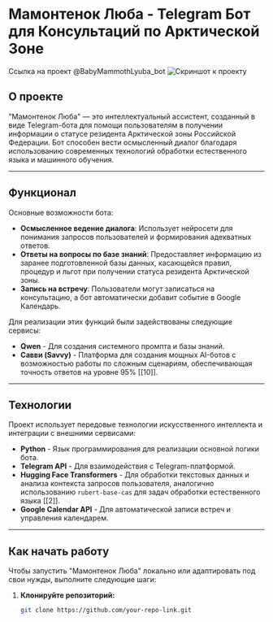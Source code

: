 # Мамонтенок Люба - Telegram Бот для Консультаций по Арктической Зоне

Ссылка на проект @BabyMammothLyuba_bot
![Скриншот к проекту]([https://example.com/image.png](https://github.com/AndreyVaganov25/TGbot-BabyMammothLyuba_bot/blob/main/2025-06-19_17-59-32.png?raw=true))

## О проекте

"Мамонтенок Люба" — это интеллектуальный ассистент, созданный в виде Telegram-бота для помощи пользователям в получении информации о статусе резидента Арктической зоны Российской Федерации. Бот способен вести осмысленный диалог благодаря использованию современных технологий обработки естественного языка и машинного обучения.

---

## Функционал

Основные возможности бота:

- **Осмысленное ведение диалога**: Использует нейросети для понимания запросов пользователей и формирования адекватных ответов.
- **Ответы на вопросы по базе знаний**: Предоставляет информацию из заранее подготовленной базы данных, касающейся правил, процедур и льгот при получении статуса резидента Арктической зоны.
- **Запись на встречу**: Пользователи могут записаться на консультацию, а бот автоматически добавит событие в Google Календарь.
  
Для реализации этих функций были задействованы следующие сервисы:

- **Qwen** - Для создания системного промпта и базы знаний.
- **Савви (Savvy)** - Платформа для создания мощных AI-ботов с возможностью работы по сложным сценариям, обеспечивающая точность ответов на уровне 95% [[10]].

---

## Технологии

Проект использует передовые технологии искусственного интеллекта и интеграции с внешними сервисами:

- **Python** - Язык программирования для реализации основной логики бота.
- **Telegram API** - Для взаимодействия с Telegram-платформой.
- **Hugging Face Transformers** - Для обработки текстовых данных и анализа контекста запросов пользователя, аналогично использованию `rubert-base-cas` для задач обработки естественного языка [[2]].
- **Google Calendar API** - Для автоматической записи встреч и управления календарем.

---

## Как начать работу

Чтобы запустить "Мамонтенок Люба" локально или адаптировать под свои нужды, выполните следующие шаги:

1. **Клонируйте репозиторий:**
   ```bash
   git clone https://github.com/your-repo-link.git 
